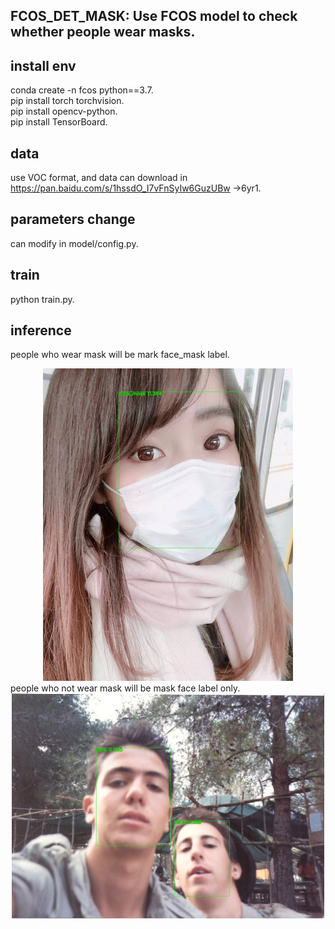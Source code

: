 ## FCOS_DET_MASK: Use FCOS model to check whether people wear masks.

## install env
conda create -n fcos python==3.7.   
pip install torch torchvision.   
pip install opencv-python.   
pip install TensorBoard.   

## data
use VOC format, and data can download in https://pan.baidu.com/s/1hssdO_I7vFnSyIw6GuzUBw  ->6yr1. 
## parameters change
can modify in model/config.py.   

## train 
python train.py.  

## inference 
people who wear mask will be mark face_mask label.   
<div align=center><img src="https://github.com/2anchao/FCOS_DET_MASK/blob/master/show/img2.jpg" width="400" height="500" /></div>
people who not wear mask will be mask face label only.   
<div align=center><img src="https://github.com/2anchao/FCOS_DET_MASK/blob/master/show/7c24ab1d2ddbdf65.jpg" width="500" height="360" /></div>
